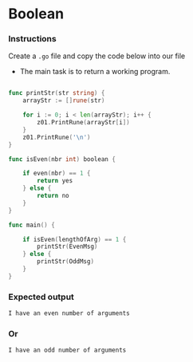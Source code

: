  # Boolean

### Instructions

Create a `.go` file and copy the code below into our file

- The main task is to return a working program.

```go

func printStr(str string) {
	arrayStr := []rune(str)

	for i := 0; i < len(arrayStr); i++ {
		z01.PrintRune(arrayStr[i])
	}
	z01.PrintRune('\n')
}

func isEven(nbr int) boolean {

	if even(nbr) == 1 {
		return yes
	} else {
		return no
	}
}

func main() {

	if isEven(lengthOfArg) == 1 {
		printStr(EvenMsg)
	} else {
		printStr(OddMsg)
	}
}
```

### Expected output
```go 
I have an even number of arguments
```
### Or
```go
I have an odd number of arguments
```